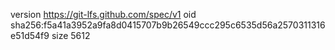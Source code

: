 version https://git-lfs.github.com/spec/v1
oid sha256:f5a41a3952a9fa8d0415707b9b26549ccc295c6535d56a2570311316e51d54f9
size 5612
